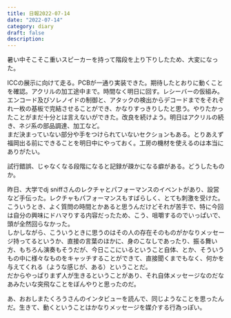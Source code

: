 ```yaml
---
title: 日報2022-07-14
date: "2022-07-14"
category: diary
draft: false
description:
---
```


暑い中そこそこ重いスピーカーを持って階段を上り下りしたため、大変になった。

ICCの展示に向けて走る。PCBが一通り実装できた。期待したとおりに動くことを確認。アクリルの加工途中まで。時間なく明日に回す。レシーバーの仮組み。エンコード及びソレノイドの制御と、アタックの検出からデコードまでをそれぞれ一枚の基板で完結させることができ、かなりすっきりしたと思う。やりたかったことがまだ十分とは言えないができた。改良を続けよう。明日はアクリルの続き、ネジ系の部品調達、加工など。<br>
まだ決まっていない部分や手をつけられていないセクションもある。とりあえず福岡出る前にできることを明日中にやっておく。工房の機材を使えるのは本当にありがたい。

試行錯誤、じゃなくなる段階になると記録が疎かになる癖がある。どうしたものか。

昨日、大学でdj sniffさんのレクチャとパフォーマンスのイベントがあり、設営など手伝った。レクチャもパフォーマンスもすばらしく、とても刺激を受けた。こういうとき、よく質問の時間とかあると思うんだけどそれが苦手で、特に今回は自分の興味にドハマりする内容だったため、こう、咀嚼するのでいっぱいで、頭が全然回らなかった。<br>
しかしながら、こういうときに思うのはその人の存在そのものがかなりメッセージ持ってるというか、直接の言葉のほかに、身のこなしであったり、振る舞い方、もちろん演奏もそうだが、今日ここにいるということ自体、とか、そういうもの中に様々なものをキャッチすることができて、直接聞くまでもなく、何かを与えてくれる（ような感じが、ある）ということだ。<br>
だからやっぱりまず人が生きるということがあり、それ自体メッセージなのだなあみたいな突飛なことをぼんやりと思ったのだ。

あ、おおしまたくろうさんのインタビューを読んで、同じようなことを思ったんだ。生きて、動くということはかなりメッセージを媒介する行為っぽい。